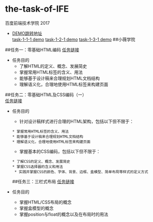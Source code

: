 # the-task-of-IFE
百度前端技术学院 2017
* [DEMO跳转地址](http://htmlpreview.github.io/)  
[task-1-1-1 demo](http://htmlpreview.github.io/?https://github.com/pyhui/the-task-of-IFE/blob/master/task_1_1_1.html)
[task-1-2-1 demo](http://htmlpreview.github.io/?https://github.com/pyhui/the-task-of-IFE/blob/master/task_1_2_1.html)
[task-1-3-1 demo](http://htmlpreview.github.io/?https://github.com/pyhui/the-task-of-IFE/blob/master/task-1-3-1.html)
##小薇学院  

##任务一：零基础HTML编码
[任务链接](http://ife.baidu.com/course/detail/id/90)    

* 任务目的
  * 了解HTML的定义、概念、发展简史
  * 掌握常用HTML标签的含义、用法
  * 能够基于设计稿来合理规划HTML文档结构
  * 理解语义化，合理地使用HTML标签来构建页面  
  
##任务二：零基础HTML及CSS编码（一）  
[任务链接](http://ife.baidu.com/course/detail/id/92)  
* 任务目的  
  * 针对设计稿样式进行合理的HTML架构，包括以下但不限于： 
  
  ```
  * 掌握常用HTML标签的含义、用法  
  * 能够基于设计稿来合理规划HTML文档结构 
  * 理解语义化，合理地使用HTML标签来构建页面  
  ```  
  * 掌握基本的CSS编码，包括以下但不限于：  
   ```
   * 了解CSS的定义、概念、发展简史
   * 掌握CSS选择器的含义和用法
    * 实践并掌握CSS的颜色、字体、背景、边框、盒模型、简单布局等样式的定义方式
   ```
    
  ##任务三：三栏式布局
[任务链接](http://ife.baidu.com/course/detail/id/94)
* 任务目的
  * 掌握HTML/CSS布局的概念  
  * 掌握盒模型的概念
  * 掌握position与float的概念以及在布局时的用法
  
